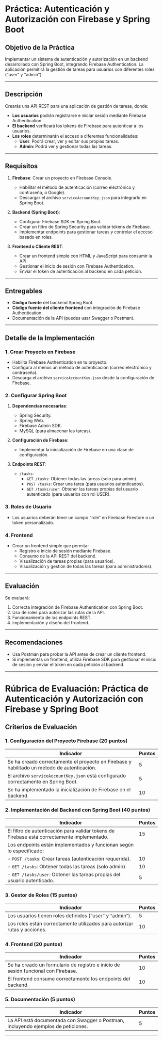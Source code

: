 # Práctica: Autenticación y Autorización con Firebase y Spring Boot

## Objetivo de la Práctica
Implementar un sistema de autenticación y autorización en un backend desarrollado con Spring Boot, integrando Firebase Authentication. La aplicación permitirá la gestión de tareas para usuarios con diferentes roles (“user” y “admin”).

---

## Descripción
Crearás una API REST para una aplicación de gestión de tareas, donde:

- **Los usuarios** podrán registrarse e iniciar sesión mediante Firebase Authentication.
- **El backend** verificará los tokens de Firebase para autenticar a los usuarios.
- **Los roles** determinarán el acceso a diferentes funcionalidades:
  - **User**: Podrá crear, ver y editar sus propias tareas.
  - **Admin**: Podrá ver y gestionar todas las tareas.

---

## Requisitos
1. **Firebase**: Crear un proyecto en Firebase Console.
   - Habilitar el método de autenticación (correo electrónico y contraseña, o Google).
   - Descargar el archivo `serviceAccountKey.json` para integrarlo en Spring Boot.

2. **Backend (Spring Boot)**:
   - Configurar Firebase SDK en Spring Boot.
   - Crear un filtro de Spring Security para validar tokens de Firebase.
   - Implementar endpoints para gestionar tareas y controlar el acceso basado en roles.

3. **Frontend o Cliente REST**:
   - Crear un frontend simple con HTML y JavaScript para consumir la API.
   - Gestionar el inicio de sesión con Firebase Authentication.
   - Enviar el token de autenticación al backend en cada petición.

---

## Entregables
- **Código fuente** del backend Spring Boot.
- **Código fuente del cliente frontend** con integración de Firebase Authentication.
- Documentación de la API (puedes usar Swagger o Postman).

---

## Detalle de la Implementación

### 1. Crear Proyecto en Firebase
- Habilita Firebase Authentication en tu proyecto.
- Configura al menos un método de autenticación (correo electrónico y contraseña).
- Descarga el archivo `serviceAccountKey.json` desde la configuración de Firebase.

### 2. Configurar Spring Boot
1. **Dependencias necesarias**:
   - Spring Security.
   - Spring Web.
   - Firebase Admin SDK.
   - MySQL (para almacenar las tareas).

2. **Configuración de Firebase**:
   - Implementar la inicialización de Firebase en una clase de configuración.

3. **Endpoints REST**:
   - `/tasks`:
     - `GET /tasks`: Obtener todas las tareas (solo para admin).
     - `POST /tasks`: Crear una tarea (para usuarios autenticados).
     - `GET /tasks/user`: Obtener las tareas propias del usuario autenticado (para usuarios con rol USER).

### 3. Roles de Usuario
- Los usuarios deberán tener un campo “role” en Firebase Firestore o un token personalizado.

### 4. Frontend
- Crear un frontend simple que permita:
  - Registro e inicio de sesión mediante Firebase.
  - Consumo de la API REST del backend.
  - Visualización de tareas propias (para usuarios).
  - Visualización y gestión de todas las tareas (para administradores).

---

## Evaluación
Se evaluará:
1. Correcta integración de Firebase Authentication con Spring Boot.
2. Uso de roles para autorizar las rutas de la API.
3. Funcionamiento de los endpoints REST.
4. Implementación y diseño del frontend.

---

## Recomendaciones
- Usa Postman para probar la API antes de crear un cliente frontend.
- Si implementas un frontend, utiliza Firebase SDK para gestionar el inicio de sesión y enviar el token en cada petición al backend.

---

# Rúbrica de Evaluación: Práctica de Autenticación y Autorización con Firebase y Spring Boot

## Criterios de Evaluación

### 1. **Configuración del Proyecto Firebase** (20 puntos)
| Indicador                                      | Puntos |
|-----------------------------------------------|--------|
| Se ha creado correctamente el proyecto en Firebase y habilitado un método de autenticación. | 5      |
| El archivo `serviceAccountKey.json` está configurado correctamente en Spring Boot. | 5      |
| Se ha implementado la inicialización de Firebase en el backend.             | 10     |

### 2. **Implementación del Backend con Spring Boot** (40 puntos)
| Indicador                                      | Puntos |
|-----------------------------------------------|--------|
| El filtro de autenticación para validar tokens de Firebase está correctamente implementado. | 15     |
| Los endpoints están implementados y funcionan según lo especificado:       |        |
| - `POST /tasks`: Crear tareas (autenticación requerida).                | 10     |
| - `GET /tasks`: Obtener todas las tareas (solo admin).                  | 10     |
| - `GET /tasks/user`: Obtener las tareas propias del usuario autenticado. | 5      |

### 3. **Gestor de Roles** (15 puntos)
| Indicador                                      | Puntos |
|-----------------------------------------------|--------|
| Los usuarios tienen roles definidos (“user” y “admin”).              | 5      |
| Los roles están correctamente utilizados para autorizar rutas y acciones.   | 10     |

### 4. **Frontend** (20 puntos)
| Indicador                                      | Puntos |
|-----------------------------------------------|--------|
| Se ha creado un formulario de registro e inicio de sesión funcional con Firebase. | 10     |
| El frontend consume correctamente los endpoints del backend.             | 10     |

### 5. **Documentación** (5 puntos)
| Indicador                                      | Puntos |
|-----------------------------------------------|--------|
| La API está documentada con Swagger o Postman, incluyendo ejemplos de peticiones. | 5      |

---
